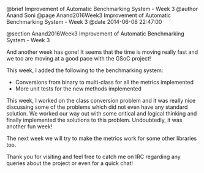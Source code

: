 @brief Improvement of Automatic Benchmarking System - Week 3
@author Anand Soni
@page Anand2016Week3 Improvement of Automatic Benchmarking System - Week 3
@date 2014-06-08 22:47:00

@section Anand2016Week3 Improvement of Automatic Benchmarking System - Week 3

And another week has gone! It seems that the time is moving really fast and we too are moving at a good pace with the GSoC project!

This week, I added the following to the benchmarking system:

* Conversions from binary to multi-class for all the metrics implemented
* More unit tests for the new methods implemented

This week, I worked on the class conversion problem and it was really nice discussing some of the problems which did not even have any standard solution.
We worked our way out with some critical and logical thinking and finally implemented the solutions to this problem. Undoubtedly, it was another fun week!

The next week we will try to make the metrics work for some other libraries too.

Thank you for visiting and feel free to catch me on IRC regarding any queries about the project or even for a quick chat!